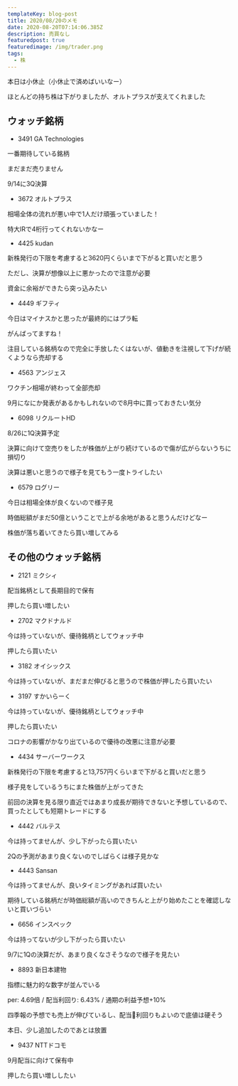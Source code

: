 ```yaml
---
templateKey: blog-post
title: 2020/08/20のメモ
date: 2020-08-20T07:14:06.385Z
description: 売買なし
featuredpost: true
featuredimage: /img/trader.png
tags:
  - 株
---
```

本日は小休止（小休止で済めばいいなー）

ほとんどの持ち株は下がりましたが、オルトプラスが支えてくれました

## ウォッチ銘柄

* 3491 GA Technologies

一番期待している銘柄

まだまだ売りません

9/14に3Q決算

* 3672 オルトプラス

相場全体の流れが悪い中で1人だけ頑張っていました！

特大IRで4桁行ってくれないかなー

* 4425 kudan

新株発行の下限を考慮すると3620円くらいまで下がると買いだと思う

ただし、決算が想像以上に悪かったので注意が必要

資金に余裕ができたら突っ込みたい

* 4449 ギフティ

今日はマイナスかと思ったが最終的にはプラ転

がんばってますね！

注目している銘柄なので完全に手放したくはないが、値動きを注視して下げが続くようなら売却する

* 4563 アンジェス

ワクチン相場が終わって全部売却

9月になにか発表があるかもしれないので8月中に買っておきたい気分

* 6098 リクルートHD

8/26に1Q決算予定

決算に向けて空売りをしたが株価が上がり続けているので傷が広がらないうちに損切り

決算は悪いと思うので様子を見てもう一度トライしたい

* 6579 ログリー

今日は相場全体が良くないので様子見

時価総額がまだ50億ということで上がる余地があると思うんだけどなー

株価が落ち着いてきたら買い増してみる

## その他のウォッチ銘柄

* 2121 ミクシィ

配当銘柄として長期目的で保有

押したら買い増したい

* 2702 マクドナルド

今は持っていないが、優待銘柄としてウォッチ中

押したら買いたい

* 3182 オイシックス

今は持っていないが、まだまだ伸びると思うので株価が押したら買いたい

* 3197 すかいらーく

今は持っていないが、優待銘柄としてウォッチ中

押したら買いたい

コロナの影響がかなり出ているので優待の改悪に注意が必要

* 4434 サーバーワークス

新株発行の下限を考慮すると13,757円くらいまで下がると買いだと思う

様子見をしているうちにまた株価が上がってきた

前回の決算を見る限り直近ではあまり成長が期待できないと予想しているので、買ったとしても短期トレードにする

* 4442 バルテス

今は持ってませんが、少し下がったら買いたい

2Qの予測があまり良くないのでしばらくは様子見かな

* 4443 Sansan

今は持ってませんが、良いタイミングがあれば買いたい

期待している銘柄だが時価総額が高いのできちんと上がり始めたことを確認しないと買いづらい

* 6656 インスペック

今は持ってないが少し下がったら買いたい

9/7に1Qの決算だが、あまり良くなさそうなので様子を見たい

* 8893 新日本建物

指標に魅力的な数字が並んでいる

per: 4.69倍 / 配当利回り: 6.43% / 通期の利益予想+10%

四季報の予想でも売上が伸びているし、配当利回りもよいので底値は硬そう

本日、少し追加したのであとは放置

* 9437 NTTドコモ

9月配当に向けて保有中

押したら買い増ししたい